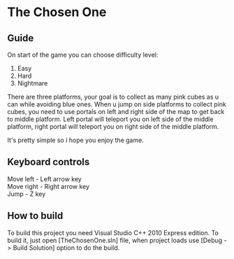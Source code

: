 # The Chosen One

## Guide

On start of the game you can choose difficulty level: 

1. Easy
2. Hard
3. Nightmare

There are three platforms, your goal is to collect as many pink cubes as u can while avoiding blue ones.
When u jump on side platforms to collect pink cubes, you need to use portals on left and right side of the map to get back to middle platform.
Left portal will teleport you on left side of the middle platform, right portal will teleport you on right side of the middle platform.

It's pretty simple so i hope you enjoy the game.

## Keyboard controls

Move left - Left arrow key  
Move right - Right arrow key  
Jump - Z key  

## How to build

To build this project you need Visual Studio C++ 2010 Express edition. To build it, just open [TheChosenOne.sln] file,
when project loads use [Debug -> Build Solution] option to do the build.
